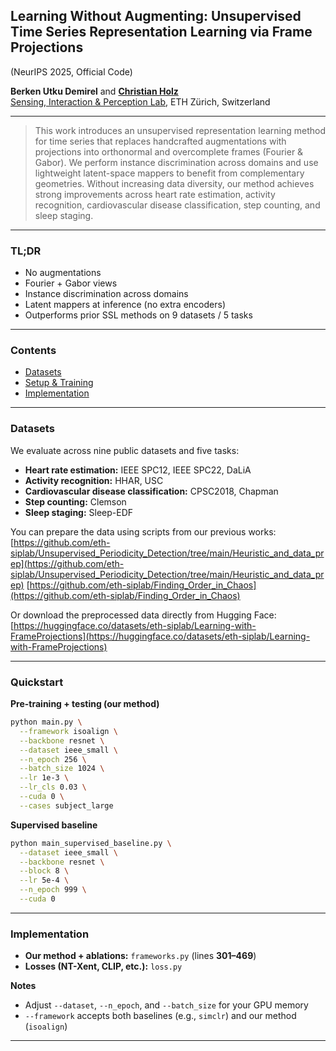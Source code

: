 ## Learning Without Augmenting: Unsupervised Time Series Representation Learning via Frame Projections

(NeurIPS 2025, Official Code)

**Berken Utku Demirel** and [**Christian Holz**](https://www.christianholz.net)<br/>
[Sensing, Interaction & Perception Lab](https://siplab.org), ETH Zürich, Switzerland

---

> This work introduces an unsupervised representation learning method for time series that replaces handcrafted augmentations with projections into orthonormal and overcomplete frames (Fourier & Gabor). We perform instance discrimination across domains and use lightweight latent-space mappers to benefit from complementary geometries. Without increasing data diversity, our method achieves strong improvements across heart rate estimation, activity recognition, cardiovascular disease classification, step counting, and sleep staging.

---

### TL;DR

* No augmentations
* Fourier + Gabor views
* Instance discrimination across domains
* Latent mappers at inference (no extra encoders)
* Outperforms prior SSL methods on 9 datasets / 5 tasks

---

### Contents

* [Datasets](#datasets)
* [Setup & Training](#setup--training)
* [Implementation](#implementation)

---

### Datasets

We evaluate across nine public datasets and five tasks:

* **Heart rate estimation:** IEEE SPC12, IEEE SPC22, DaLiA
* **Activity recognition:** HHAR, USC
* **Cardiovascular disease classification:** CPSC2018, Chapman
* **Step counting:** Clemson
* **Sleep staging:** Sleep-EDF

You can prepare the data using scripts from our previous works:
[https://github.com/eth-siplab/Unsupervised_Periodicity_Detection/tree/main/Heuristic_and_data_prep](https://github.com/eth-siplab/Unsupervised_Periodicity_Detection/tree/main/Heuristic_and_data_prep)
[https://github.com/eth-siplab/Finding_Order_in_Chaos](https://github.com/eth-siplab/Finding_Order_in_Chaos)

Or download the preprocessed data directly from Hugging Face:
[https://huggingface.co/datasets/eth-siplab/Learning-with-FrameProjections](https://huggingface.co/datasets/eth-siplab/Learning-with-FrameProjections)

---

### Quickstart

**Pre-training + testing (our method)**

```bash
python main.py \
  --framework isoalign \
  --backbone resnet \
  --dataset ieee_small \
  --n_epoch 256 \
  --batch_size 1024 \
  --lr 1e-3 \
  --lr_cls 0.03 \
  --cuda 0 \
  --cases subject_large
```

**Supervised baseline**

```bash
python main_supervised_baseline.py \
  --dataset ieee_small \
  --backbone resnet \
  --block 8 \
  --lr 5e-4 \
  --n_epoch 999 \
  --cuda 0
```

---

### Implementation

* **Our method + ablations:** `frameworks.py` (lines **301–469**)
* **Losses (NT-Xent, CLIP, etc.):** `loss.py`

**Notes**

* Adjust `--dataset`, `--n_epoch`, and `--batch_size` for your GPU memory
* `--framework` accepts both baselines (e.g., `simclr`) and our method (`isoalign`)

---

